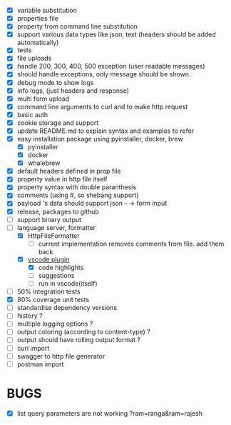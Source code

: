 - [x] variable substitution
- [x] properties file
- [x] property from command line substitution
- [x] support various data types like json, text (headers should be added automatically)
- [x] tests
- [x] file uploads
- [x] handle 200, 300, 400, 500 exception (user readable messages)
- [x] should handle exceptions, only message should be shown.
- [x] debug mode to show logs
- [x] info logs, (just headers and response)
- [x] multi form upload
- [X] command line arguments to curl and to make http request
- [x] basic auth
- [x] cookie storage and support
- [x] update README.md to explain syntax and examples to refer
- [x] easy installation package using pyinstaller, docker, brew
    - [x] pyinstaller
    - [x] docker
    - [x] whalebrew
- [x] default headers defined in prop file
- [x] property value in http file itself
- [x] property syntax with double paranthesis
- [x] comments (using #, so shebang support)
- [x] payload 's data should support json - -> form input
- [x] release, packages to github
- [ ] support binary output
- [ ] language server, formatter
    - [x] HttpFileFormatter
        - [ ] current implementation removes comments from file. add them back
    - [x] [vscode plugin](https://github.com/cedric05/dothttp-code.git)
        - [x] code highlights
        - [ ] suggestions
        - [ ] run in vscode(itself)
- [ ] 50% integration tests
- [x] 80% coverage unit tests
- [ ] standardise dependency versions
- [ ] history ?
- [ ] multiple logging options ?
- [ ] output coloring (according to content-type) ?
- [ ] output should have rolling output format ?
- [ ] curl import
- [ ] swagger to http file generator
- [ ] postman import

# BUGS

- [x] list query parameters are not working ?ram=ranga&ram=rajesh
